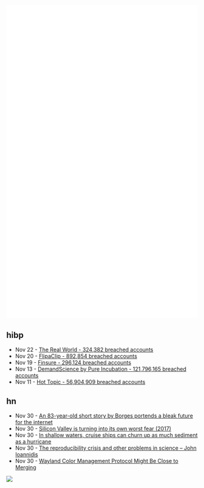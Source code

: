 ![Metrics](https://raw.githubusercontent.com/phixion/phixion/master/metrics.svg)

## hibp

<!--
for https://github.com/phixion/phixion/blob/main/.github/workflows/feeds.yml
-->
<!--START_SECTION:haveibeenpwnd-->
- Nov 22 - [The Real World - 324,382 breached accounts](https://haveibeenpwned.com/PwnedWebsites#TheRealWorld)
- Nov 20 - [FlipaClip - 892,854 breached accounts](https://haveibeenpwned.com/PwnedWebsites#FlipaClip)
- Nov 19 - [Finsure - 296,124 breached accounts](https://haveibeenpwned.com/PwnedWebsites#Finsure)
- Nov 13 - [DemandScience by Pure Incubation - 121,796,165 breached accounts](https://haveibeenpwned.com/PwnedWebsites#DemandScience)
- Nov 11 - [Hot Topic - 56,904,909 breached accounts](https://haveibeenpwned.com/PwnedWebsites#HotTopic)
<!--END_SECTION:haveibeenpwnd-->

## hn

<!--
for https://github.com/phixion/phixion/blob/main/.github/workflows/feeds.yml
-->
<!--START_SECTION:hn-->
- Nov 30 - [An 83-year-old short story by Borges portends a bleak future for the internet](https://theconversation.com/an-83-year-old-short-story-by-borges-portends-a-bleak-future-for-the-internet-242998)
- Nov 30 - [Silicon Valley is turning into its own worst fear (2017)](https://www.buzzfeednews.com/article/tedchiang/the-real-danger-to-civilization-isnt-ai-its-runaway)
- Nov 30 - [In shallow waters, cruise ships can churn up as much sediment as a hurricane](https://www.wlrn.org/environment/2024-11-19/key-west-cruise-ships-water-quality)
- Nov 30 - [The reproducibility crisis and other problems in science – John Ioannidis](https://www.youtube.com/watch?v=vY9mGJQFdyE)
- Nov 30 - [Wayland Color Management Protocol Might Be Close to Merging](https://www.phoronix.com/news/Wayland-Color-Management-Nears)
<!--END_SECTION:hn-->

<!--
for https://yhype.me
-->
![](https://hit.yhype.me/github/profile?user_id=13013670)
